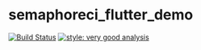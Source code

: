 # semaphoreci_flutter_demo

[![Build Status](https://joshuadeguzman.semaphoreci.com/badges/semaphoreci_flutter_demo/branches/master.svg?style=shields&key=c44877da-eccc-4f42-bb8f-3b0053a00f7b)](https://joshuadeguzman.semaphoreci.com/projects/semaphoreci_flutter_demo) [![style: very good analysis](https://img.shields.io/badge/style-very_good_analysis-B22C89.svg)](https://pub.dev/packages/very_good_analysis)

